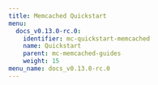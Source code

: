 ```yaml
---
title: Memcached Quickstart
menu:
  docs_v0.13.0-rc.0:
    identifier: mc-quickstart-memcached
    name: Quickstart
    parent: mc-memcached-guides
    weight: 15
menu_name: docs_v0.13.0-rc.0
---
```


